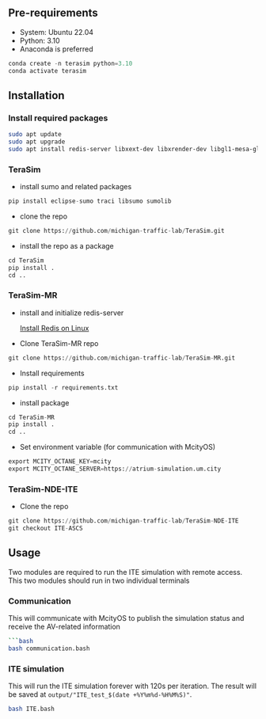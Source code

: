 ## Pre-requirements

- System: Ubuntu 22.04
- Python: 3.10
- Anaconda is preferred

```python
conda create -n terasim python=3.10
conda activate terasim 
```

## Installation

### Install required packages

```bash
sudo apt update
sudo apt upgrade
sudo apt install redis-server libxext-dev libxrender-dev libgl1-mesa-glx  -y
```

### TeraSim

- install sumo and related packages

```python
pip install eclipse-sumo traci libsumo sumolib
```

- clone the repo

```python
git clone https://github.com/michigan-traffic-lab/TeraSim.git
```

- install the repo as a package

```python
cd TeraSim
pip install .
cd ..
```

### TeraSim-MR

- install and initialize redis-server
    
    [Install Redis on Linux](https://redis.io/docs/getting-started/installation/install-redis-on-linux/)
    
- Clone TeraSim-MR repo

```python
git clone https://github.com/michigan-traffic-lab/TeraSim-MR.git
```

- Install requirements

```python
pip install -r requirements.txt
```

- install package

```python
cd TeraSim-MR
pip install .
cd ..
```

- Set environment variable (for communication with McityOS)

```python
export MCITY_OCTANE_KEY=mcity
export MCITY_OCTANE_SERVER=https://atrium-simulation.um.city
```

### TeraSim-NDE-ITE

- Clone the repo

```python
git clone https://github.com/michigan-traffic-lab/TeraSim-NDE-ITE
git checkout ITE-ASCS
```

## Usage

Two modules are required to run the ITE simulation with remote access. This two modules should run in two individual terminals

### Communication
This will communicate with McityOS to publish the simulation status and receive the AV-related information

```bash
```bash
bash communication.bash
```

### ITE simulation

This will run the ITE simulation forever with 120s per iteration. The result will be saved at `output/"ITE_test_$(date +%Y%m%d-%H%M%S)"`.

```bash
bash ITE.bash
```